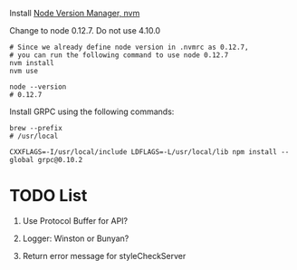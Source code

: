 Install [Node Version Manager, nvm](https://github.com/creationix/nvm)

Change to node 0.12.7. Do not use 4.10.0

```
# Since we already define node version in .nvmrc as 0.12.7, 
# you can run the following command to use node 0.12.7
nvm install
nvm use

node --version
# 0.12.7
```

Install GRPC using the following commands:

```shell
brew --prefix
# /usr/local

CXXFLAGS=-I/usr/local/include LDFLAGS=-L/usr/local/lib npm install --global grpc@0.10.2
```

TODO List
=========

1. Use Protocol Buffer for API?

2. Logger: Winston or Bunyan?

3. Return error message for styleCheckServer
